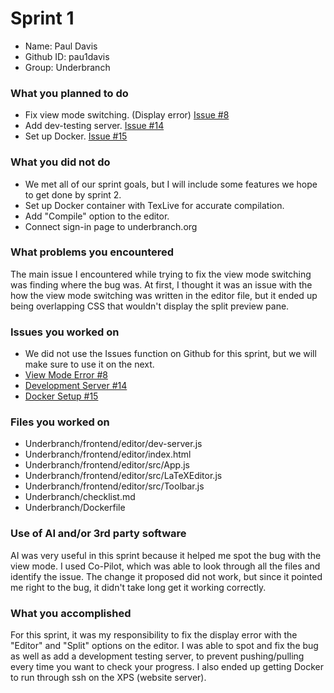 # Sprint 1

- Name: Paul Davis
- Github ID: pau1davis
- Group: Underbranch

### What you planned to do
* Fix view mode switching. (Display error) [Issue #8](https://github.com/RobbyLawrence/Underbranch/issues/8)
* Add dev-testing server. [Issue #14](https://github.com/RobbyLawrence/Underbranch/issues/14)
* Set up Docker. [Issue #15](https://github.com/RobbyLawrence/Underbranch/issues/15)

### What you did not do
* We met all of our sprint goals, but I will include some features we hope to get done by sprint 2.
* Set up Docker container with TexLive for accurate compilation. 
* Add "Compile" option to the editor.
* Connect sign-in page to underbranch.org
### What problems you encountered
The main issue I encountered while trying to fix the view mode switching was finding where the bug was. At first, I thought it was an issue with the how the view mode switching was written in the editor file, but it ended up being overlapping CSS that wouldn't display the split preview pane. 

### Issues you worked on
* We did not use the Issues function on Github for this sprint, but we will make sure to use it on the next.
* [View Mode Error #8](https://github.com/RobbyLawrence/Underbranch/issues/8)
* [Development Server #14](https://github.com/RobbyLawrence/Underbranch/issues/14)
* [Docker Setup #15](https://github.com/RobbyLawrence/Underbranch/issues/15)

### Files you worked on
* Underbranch/frontend/editor/dev-server.js
* Underbranch/frontend/editor/index.html
* Underbranch/frontend/editor/src/App.js
* Underbranch/frontend/editor/src/LaTeXEditor.js
* Underbranch/frontend/editor/src/Toolbar.js
* Underbranch/checklist.md
* Underbranch/Dockerfile

### Use of AI and/or 3rd party software
AI was very useful in this sprint because it helped me spot the bug with the view mode. I used Co-Pilot, which was able to look through all the files and identify the issue. The change it proposed did not work, but since it pointed me right to the bug, it didn't take long get it working correctly.
### What you accomplished
For this sprint, it was my responsibility to fix the display error with the "Editor" and "Split" options on the editor. I was able to spot and fix the bug as well as add a development testing server, to prevent pushing/pulling every time you want to check your progress. I also ended up getting Docker to run through ssh on the XPS (website server).
